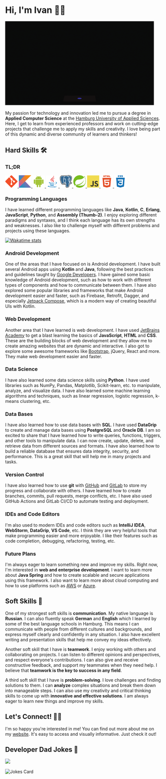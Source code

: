 # Hi, I'm Ivan 👋🏻

![programmer](img/programmer.gif)

My passion for technology and innovation led me to pursue a degree in **Applied Computer Science** at the [Hamburg University of Applied Sciences](https://www.haw-hamburg.de/en/). Here, I get to learn from experienced professors and work on cutting-edge projects that challenge me to apply my skills and creativity. I love being part of this dynamic and diverse community of learners and thinkers!

##  Hard Skills 🛠

### TL;DR

<a href="https://git-scm.com/" target="_blank" rel="noopener">
<img src="img/git-original.svg" title="Git" alt="Git" width="40" height="40">
</a>
<a href="https://kotlinlang.org/" target="_blank" rel="noopener">
<img src="img/kotlin-original.svg" title="Kotlin" alt="Kotlin" width="40" height="40">
</a>
<a href="https://developer.android.com/jetpack/compose" target="_blank" rel="noopener">
<img src="img/android-plain.svg" title="Jetpack Compose" alt="Jetpack Compose" width="40" height="40">
</a>

<a href="https://www.oracle.com/java/" target="_blank" rel="noopener">
<img src="img/java-original.svg" title="Java" alt="Java" width="40" height="40">
</a>
<a href="https://www.postgresql.org/" target="_blank" rel="noopener">
<img src="img/PostgreSQL_logo.3colors.120x120.png" title="PostgreSQL" alt="PostgreSQL" width="40" height="40">
</a>
<a href="https://spring.io/" target="_blank" rel="noopener">
<img src="img/spring-original.svg" title="Spring" alt="Spring" width="40" height="40">
</a>

<a href="https://developer.mozilla.org/en-US/docs/Web/JavaScript" target="_blank" rel="noopener">
<img src="img/javascript-original.svg" title="JavaScript" alt="JavaScript" width="40" height="40">
</a>
<a href="https://developer.mozilla.org/en-US/docs/Web/HTML" target="_blank" rel="noopener">
<img src="img/html5-plain-wordmark.svg" title="HTML5" alt="HTML5" width="40" height="40">
</a>
<a href="https://developer.mozilla.org/en-US/docs/Web/CSS" target="_blank" rel="noopener">
<img src="img/css3-plain-wordmark.svg" title="CSS3" alt="CSS3" width="40" height="40">
</a>

### Programming Languages

I have learned different programming languages like **Java**, **Kotlin**, **C**, **Erlang**, **JavaScript**, **Python**, and **Assembly (Thumb-2)**. I enjoy exploring different paradigms and syntaxes, and I think each language has its own strengths and weaknesses. I also like to challenge myself with different problems and projects using these languages.

[![Wakatime stats](https://github-readme-stats.vercel.app/api/wakatime?username=Ivan_Bobrov&theme=dark&hide=properties,yaml,text,jshell,batchfile,json,git+config,gitignore+file,IDEA_MODULE,CLASS,CSV&langs_count=15)](https://wakatime.com/@Ivan_Bobrov)

### Android Development

One of the areas that I have focused on is Android development. I have built several Android apps using **Kotlin** and **Java**, following the best practices and guidelines taught by [Google Developers](https://developer.android.com/). I have gained some basic knowledge of Android development, such as how to work with different types of components and how to communicate between them. I have also explored some popular libraries and frameworks that make Android development easier and faster, such as Firebase, Retrofit, Dagger, and especially [Jetpack Compose](https://developer.android.com/jetpack/compose), which is a modern way of creating beautiful UIs with Kotlin.

### Web Development

Another area that I have learned is web development. I have used [JetBrains Academy](https://www.jetbrains.com/academy/) to get a blast learning the basics of **JavaScript**, **HTML** and **CSS**. These are the building blocks of web development and they allow me to create amazing websites that are dynamic and interactive. I also got to explore some awesome frameworks like [Bootstrap](https://getbootstrap.com/), jQuery, React and more. They make web development easier and faster.

### Data Science

I have also learned some data science skills using **Python**. I have used libraries such as NumPy, Pandas, Matplotlib, Scikit-learn, etc. to manipulate, analyze, and visualize data. I have also learned some machine learning algorithms and techniques, such as linear regression, logistic regression, k-means clustering, etc.

### Data Bases

I have also learned how to use data bases with **SQL**. I have used **DataGrip** to create and manage data bases using **PostgreSQL** and **Oracle DB**. I am so excited to share that I have learned how to write queries, functions, triggers, and other tools to manipulate data. I can now create, update, delete, and retrieve data from different sources and formats. I have also learned how to build a reliable database that ensures data integrity, security, and performance. This is a great skill that will help me in many projects and tasks.

### Version Control

I have also learned how to use **git** with [GitHub](https://github.com/) and [GitLab](https://about.gitlab.com/) to store my progress and collaborate with others. I have learned how to create branches, commits, pull requests, merge conflicts, etc. I have also used GitHub Actions and GitLab CI/CD to automate testing and deployment.

### IDEs and Code Editors

I'm also used to modern IDEs and code editors such as **IntelliJ IDEA**, **WebStorm**, **DataGrip**, **VS Code**, etc. I think they are very helpful tools that make programming easier and more enjoyable. I like their features such as code completion, debugging, refactoring, testing, etc.

### Future Plans

I'm always eager to learn something new and improve my skills. Right now, I'm interested in **web and enterprise development**. I want to learn more about **Java Spring** and how to create scalable and secure applications using this framework. I also want to learn more about cloud computing and how to use platforms such as [AWS](https://aws.amazon.com/) or [Azure](https://azure.microsoft.com/en-us/).

## Soft Skills 🤝

One of my strongest soft skills is **communication**. My native language is **Russian**. I can also fluently speak **German** and **English** which I learned by some of the best language schools in Hamburg. This means I can communicate with people from different cultures and backgrounds, and express myself clearly and confidently in any situation. I also have excellent writing and presentation skills that help me convey my ideas effectively.

Another soft skill that I have is **teamwork**. I enjoy working with others and collaborating on projects. I can listen to different opinions and perspectives, and respect everyone's contributions. I can also give and receive constructive feedback, and support my teammates when they need help. I believe that **teamwork is the key to success in any field**.

A third soft skill that I have is **problem-solving**. I love challenges and finding solutions to them. I can **analyze** complex situations and break them down into manageable steps. I can also use my creativity and critical thinking skills to come up with **innovative and effective solutions**. I am always eager to learn new things and improve my skills.

## Let's Connect! 🤙🏻

I'm so happy you're interested in me! You can find out more about me on my [website](https://ivan-bobrov.github.io/). It's easy to access and visually informative. Just check it out!

## Developer Dad Jokes 🤣

![](https://hit.yhype.me/github/profile?user_id=62385609)

![Jokes Card](https://readme-jokes.vercel.app/api?theme=ayu-mirage)
